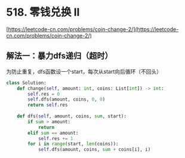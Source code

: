 # 518. 零钱兑换 II

[https://leetcode-cn.com/problems/coin-change-2/](https://leetcode-cn.com/problems/coin-change-2/)

## 解法一：暴力dfs递归（超时）

为防止重复，dfs函数设一个start，每次从start向后循环（不回头）

```python
class Solution:
    def change(self, amount: int, coins: List[int]) -> int:
        self.res = 0
        self.dfs(amount, coins, 0, 0)
        return self.res
    
    def dfs(self, amount, coins, sum, start):
        if sum > amount:
            return
        elif sum == amount:
            self.res += 1
        for i in range(start, len(coins)):
            self.dfs(amount, coins, sum + coins[i], i)
```

